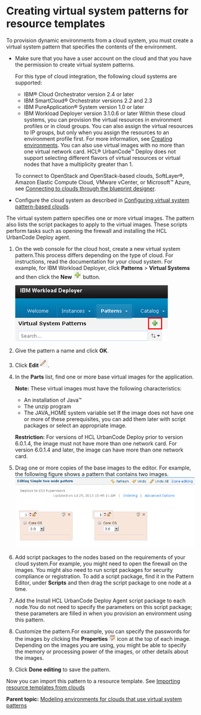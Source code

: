 # Creating virtual system patterns for resource templates

To provision dynamic environments from a cloud system, you must create a virtual system pattern that specifies the contents of the environment.

-   Make sure that you have a user account on the cloud and that you have the permission to create virtual system patterns.

    For this type of cloud integration, the following cloud systems are supported:

    -   IBM® Cloud Orchestrator version 2.4 or later
    -   IBM SmartCloud® Orchestrator versions 2.2 and 2.3
    -   IBM PureApplication® System version 1.0 or later
    -   IBM Workload Deployer version 3.1.0.6 or later
    Within these cloud systems, you can provision the virtual resources in environment profiles or in cloud groups. You can also assign the virtual resources to IP groups, but only when you assign the resources to an environment profile first. For more information, see [Creating environments](app_environment_create.md). You can also use virtual images with no more than one virtual network card. HCL® UrbanCode™ Deploy does not support selecting different flavors of virtual resources or virtual nodes that have a multiplicity greater than 1.

    To connect to OpenStack and OpenStack-based clouds, SoftLayer®, Amazon Elastic Compute Cloud, VMware vCenter, or Microsoft™ Azure, see [Connecting to clouds through the blueprint designer](../../com.edt.doc/topics/security_cloud_connection.md).

-   Configure the cloud system as described in [Configuring virtual system pattern-based clouds](../../com.udeploy.install.doc/topics/cloud_configure.md).

The virtual system pattern specifies one or more virtual images. The pattern also lists the script packages to apply to the virtual images. These scripts perform tasks such as opening the firewall and installing the HCL UrbanCode Deploy agent.

1.  On the web console for the cloud host, create a new virtual system pattern.This process differs depending on the type of cloud. For instructions, read the documentation for your cloud system. For example, for IBM Workload Deployer, click **Patterns** \> **Virtual Systems** and then click the **New** ![](../images/new_script_package.gif) button.

    ![Creating a new virtual system pattern](../images/resources_template_pattern_a.gif)

2.  Give the pattern a name and click **OK**. 
3.  Click **Edit**![](../images/edit.gif).
4.  In the **Parts** list, find one or more base virtual images for the application.

    **Note:** These virtual images must have the following characteristics:

    -   An installation of Java™
    -   The unzip program
    -   The JAVA\_HOME system variable set
    If the image does not have one or more of these prerequisites, you can add them later with script packages or select an appropriate image.

    **Restriction:** For versions of HCL UrbanCode Deploy prior to version 6.0.1.4, the image must not have more than one network card. For version 6.0.1.4 and later, the image can have more than one network card.

5.  Drag one or more copies of the base images to the editor. For example, the following figure shows a pattern that contains two images. ![Adding the image to the topology](../images/resources_template_pattern_b.gif)

 
6.  Add script packages to the nodes based on the requirements of your cloud system.For example, you might need to open the firewall on the images. You might also need to run script packages for security compliance or registration. To add a script package, find it in the Pattern Editor, under **Scripts** and then drag the script package to one node at a time.
7.  Add the Install HCL UrbanCode Deploy Agent script package to each node.You do not need to specify the parameters on this script package; these parameters are filled in when you provision an environment using this pattern.
8.  Customize the pattern.For example, you can specify the passwords for the images by clicking the **Properties** ![](../images/image_properties.gif) icon at the top of each image. Depending on the images you are using, you might be able to specify the memory or processing power of the images, or other details about the images.
9.  Click **Done editing** to save the pattern. 

Now you can import this pattern to a resource template. See [Importing resource templates from clouds](resources_template_import_cloud.md)

**Parent topic:** [Modeling environments for clouds that use virtual system patterns](../../com.edt.doc/topics/blueprint_edit_clouds_vsp.md)


